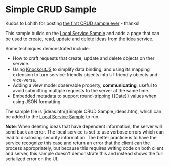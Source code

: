 # Simple CRUD Sample

Kudos to Lohith for posting [the first CRUD sample ever](http://kashyapas.com/2011/06/performing-crud-on-odata-service-using-datajs/) - thanks!

This sample builds on the [Local Service Sample](./Local%20Service%20Sample.md) and adds a page that can be used to create, read, update and delete ideas from the idea service.

Some techniques demonstrated include:

- How to craft requests that create, update and delete objects on ther service.
- Using [KnockoutJS](http://knockoutjs.com/) to simplify data binding, and using its mapping extension to turn service-friendly objects into UI-friendly objects and vice-versa.
- Adding a view model observable property, **communicating**, useful to avoid submitting multiple requests to the server at the same time.
- Embedded metadata to support round-tripping {{Date}} values when using JSON formatting.

The sample file is [ideas.htm](Simple CRUD Sample_ideas.htm), which can be added to the [Local Service Sample](./Local%20Service%20Sample.md) to run.

**Note**: When deleting ideas that have dependent information, the server will send back an error. The local service is set to use verbose errors which can lead to disclosing security information. The better practice is to have the service recognize this case and return an error that the client can the process appropriately, but because this requires writing code on both client and server, this sample doesn't demonstrate this and instead shows the full serialized error on the UI.
